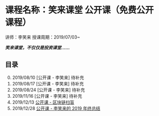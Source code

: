 # 课程名称：笑来课堂 公开课（免费公开课程）

讲师：李笑来 授课周期：2019/07/03~

***笑来课堂，不仅仅是投资课堂……***

## 目录

0. 2019/08/10 [公开课 - 李笑来] 待补充
1. 2019/08/17 [公开课 - 李笑来] 待补充
2. 2019/08/24 [公开课 - 李笑来] 待补充
3. 2019/11/16 [公开课 - 李笑来] 待补充
4. 2019/12/13 [公开课 - 区块链扫盲](20191213-public-course-blockchain-abc.md)
5. 2019/12/28 [公开课 - 李笑来的 2019 年终总结](20191228-public-course.md)    
